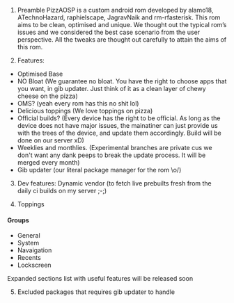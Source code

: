 1) Preamble
PizzAOSP is a custom android rom developed by alamo18, ATechnoHazard, raphielscape, JagravNaik and rm-rfasterisk. This rom aims to be clean, optimised and unique. We thought out the typical rom’s issues and we considered the best case scenario from the user perspective. All the tweaks are thought out carefully to attain the aims of this rom.

2) Features:
- Optimised Base
- NO Bloat (We guarantee no bloat. You have the right to choose apps that you want, in gib updater. Just think of it as a clean layer of chewy cheese on the pizza)
- OMS? (yeah every rom has this no shit lol)
- Delicious toppings (We love toppings on pizza)
- Official builds? (Every device has the right to be official. As long as the device does not have major issues, the mainatiner can just provide us with the trees of the device, and update them accordingly. Build will be done on our server xD)
- Weeklies and monthlies. (Experimental branches are private cus we don't want any dank peeps to break the update process. It will be merged every month)
- Gib updater (our literal package manager for the rom \o/)

3) Dev features:
Dynamic vendor (to fetch live prebuilts fresh from the daily ci builds on my server ;-;)


4) Toppings
#### Groups
- General
- System
- Navaigation
- Recents
- Lockscreen

Expanded sections list with useful features will be released soon

5) Excluded packages that requires gib updater to handle